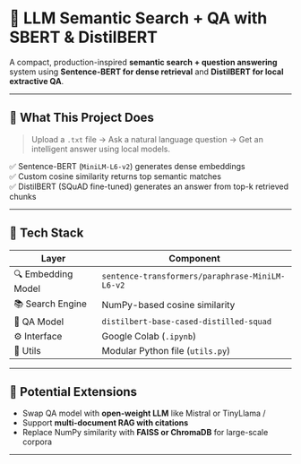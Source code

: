 # 🧠 LLM Semantic Search + QA with SBERT & DistilBERT

A compact, production-inspired **semantic search + question answering** system using **Sentence-BERT for dense retrieval** and **DistilBERT for local extractive QA**. 

---

## 🚀 What This Project Does

> Upload a `.txt` file → Ask a natural language question → Get an intelligent answer using local models.

✅ Sentence-BERT (`MiniLM-L6-v2`) generates dense embeddings  
✅ Custom cosine similarity returns top semantic matches  
✅ DistilBERT (SQuAD fine-tuned) generates an answer from top-k retrieved chunks  

---

## 🧩 Tech Stack

| Layer                | Component                              |
|----------------------|-----------------------------------------|
| 🔍 Embedding Model   | `sentence-transformers/paraphrase-MiniLM-L6-v2` |
| 📚 Search Engine     | NumPy-based cosine similarity            |
| 🧠 QA Model          | `distilbert-base-cased-distilled-squad` |
| ⚙️ Interface         | Google Colab (`.ipynb`)                  |
| 🧰 Utils             | Modular Python file (`utils.py`)         |

---

## 🔮 Potential Extensions

- Swap QA model with **open-weight LLM** like Mistral or TinyLlama  /  
- Support **multi-document RAG with citations**    
- Replace NumPy similarity with **FAISS or ChromaDB** for large-scale corpora

---
